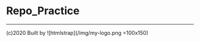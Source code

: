 # Repo_Practice    
__________________________  
(c)2020 Built by ![htmlstrap](/img/my-logo.png =100x150)